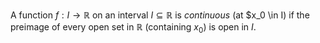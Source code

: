 A function $f: I \to \mathbb{R}$ on an interval $I \subseteq \mathbb{R}$ is *continuous* (at $x_0 \in I) if the preimage of every open set in $\mathbb{R}$ (containing $x_0$) is open in $I$.
